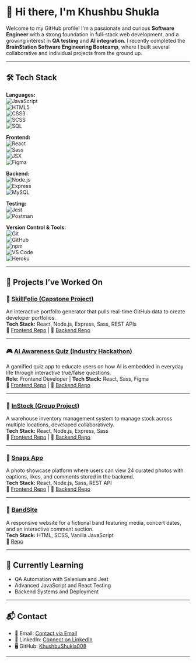 # 👋 Hi there, I'm Khushbu Shukla

Welcome to my GitHub profile! I'm a passionate and curious **Software Engineer** with a strong foundation in full-stack web development, and a growing interest in **QA testing** and **AI integration**. I recently completed the **BrainStation Software Engineering Bootcamp**, where I built several collaborative and individual projects from the ground up.

---

## 🛠 Tech Stack

**Languages:**  
![JavaScript](https://img.shields.io/badge/JavaScript-F7DF1E?style=flat-square&logo=javascript&logoColor=black)  
![HTML5](https://img.shields.io/badge/HTML5-E34F26?style=flat-square&logo=html5&logoColor=white)  
![CSS3](https://img.shields.io/badge/CSS3-1572B6?style=flat-square&logo=css3&logoColor=white)  
![SCSS](https://img.shields.io/badge/SCSS-CC6699?style=flat-square&logo=sass&logoColor=white)  
![SQL](https://img.shields.io/badge/SQL-4479A1?style=flat-square&logo=postgresql&logoColor=white)

**Frontend:**  
![React](https://img.shields.io/badge/React-61DAFB?style=flat-square&logo=react&logoColor=black)  
![Sass](https://img.shields.io/badge/Sass-CC6699?style=flat-square&logo=sass&logoColor=white)  
![JSX](https://img.shields.io/badge/JSX-61DAFB?style=flat-square&logo=react&logoColor=black)  
![Figma](https://img.shields.io/badge/Figma-F24E1E?style=flat-square&logo=figma&logoColor=white)

**Backend:**  
![Node.js](https://img.shields.io/badge/Node.js-339933?style=flat-square&logo=node.js&logoColor=white)  
![Express](https://img.shields.io/badge/Express-000000?style=flat-square&logo=express&logoColor=white)  
![MySQL](https://img.shields.io/badge/MySQL-4479A1?style=flat-square&logo=mysql&logoColor=white)

**Testing:**  
![Jest](https://img.shields.io/badge/Jest-C21325?style=flat-square&logo=jest&logoColor=white)  
![Postman](https://img.shields.io/badge/Postman-FF6C37?style=flat-square&logo=postman&logoColor=white)

**Version Control & Tools:**  
![Git](https://img.shields.io/badge/Git-F05032?style=flat-square&logo=git&logoColor=white)  
![GitHub](https://img.shields.io/badge/GitHub-181717?style=flat-square&logo=github&logoColor=white)  
![npm](https://img.shields.io/badge/npm-CB3837?style=flat-square&logo=npm&logoColor=white)  
![VS Code](https://img.shields.io/badge/VS%20Code-007ACC?style=flat-square&logo=visualstudiocode&logoColor=white)  
![Heroku](https://img.shields.io/badge/Heroku-430098?style=flat-square&logo=heroku&logoColor=white)

---

## 🔧 Projects I’ve Worked On

### 💼 [SkillFolio (Capstone Project)](https://github.com/KhushbuShukla008/capstone-skillfolio)  
An interactive portfolio generator that pulls real-time GitHub data to create developer portfolios.  
**Tech Stack:** React, Node.js, Express, Sass, REST APIs  
🔗 [Frontend Repo](https://github.com/KhushbuShukla008/capstone-skillfolio) | 🔗 [Backend Repo](https://github.com/KhushbuShukla008/capstone-skillfolio-api)

---

### 🎮 [AI Awareness Quiz (Industry Hackathon)](https://github.com/Magret1730/omnicoders-ip-client)  
A gamified quiz app to educate users on how AI is embedded in everyday life through interactive true/false questions.  
**Role:** Frontend Developer | **Tech Stack:** React, Sass, Figma  
🔗 [Frontend Repo](https://github.com/Magret1730/omnicoders-ip-client) | 🔗 [Backend Repo](https://github.com/AnushaDunaboyina/omnicoders-ip-api)

---

### 🛒 [InStock (Group Project)](https://github.com/KhushbuShukla008/group-instock)  
A warehouse inventory management system to manage stock across multiple locations, developed collaboratively.  
**Tech Stack:** React, Node.js, Express, Sass  
🔗 [Frontend Repo](https://github.com/KhushbuShukla008/group-instock) | 🔗 [Backend Repo](https://github.com/KhushbuShukla008/group-instock-api)

---

### 📸 [Snaps App](https://github.com/KhushbuShukla008/khushbu-shukla-snaps)  
A photo showcase platform where users can view 24 curated photos with captions, likes, and comments stored in the backend.  
**Tech Stack:** React, Node.js, Sass, REST API  
🔗 [Frontend Repo](https://github.com/KhushbuShukla008/khushbu-shukla-snaps) | 🔗 [Backend Repo](https://github.com/KhushbuShukla008/khushbu-shukla-snaps-api)

---

### 🎤 [BandSite](https://github.com/KhushbuShukla008/khushbu-shukla-bandsite)  
A responsive website for a fictional band featuring media, concert dates, and an interactive comment section.  
**Tech Stack:** HTML, SCSS, Vanilla JavaScript  
🔗 [Repo](https://github.com/KhushbuShukla008/khushbu-shukla-bandsite)

---

## 🌱 Currently Learning

- QA Automation with Selenium and Jest  
- Advanced JavaScript and React Testing  
- Backend Systems and Deployment  

---

## 📬 Contact

- 📧 Email: [Contact via Email](mailto:khushbu.shukla008@gmail.com)  
- 💼 LinkedIn: [Connect on LinkedIn](https://www.linkedin.com/in/khushbushukla)  
- 🖥️ GitHub: [KhushbuShukla008](https://github.com/KhushbuShukla008)

---
